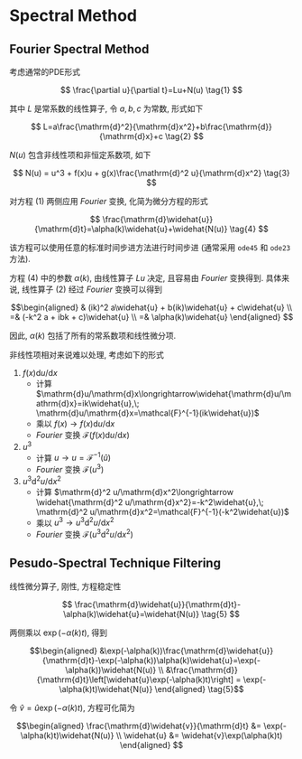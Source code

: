 # Spectral Method

## Fourier Spectral Method

考虑通常的PDE形式

$$
\frac{\partial u}{\partial t}=Lu+N(u) \tag{1}
$$

其中 $L$ 是常系数的线性算子, 令 $a,b,c$ 为常数, 形式如下

$$
L=a\frac{\mathrm{d}^2}{\mathrm{d}x^2}+b\frac{\mathrm{d}}{\mathrm{d}x}+c \tag{2}
$$

$N(u)$ 包含非线性项和非恒定系数项, 如下

$$
N(u) = u^3 + f(x)u + g(x)\frac{\mathrm{d}^2 u}{\mathrm{d}x^2} \tag{3}
$$

对方程 $(1)$ 两侧应用 *Fourier* 变换, 化简为微分方程的形式

$$
\frac{\mathrm{d}\widehat{u}}{\mathrm{d}t}=\alpha(k)\widehat{u}+\widehat{N(u)} \tag{4}
$$

该方程可以使用任意的标准时间步进方法进行时间步进 (通常采用 `ode45` 和 `ode23` 方法).

方程 $(4)$ 中的参数 $\alpha(k)$, 由线性算子 $Lu$ 决定, 且容易由 *Fourier* 变换得到. 具体来说, 线性算子 $(2)$ 经过 *Fourier* 变换可以得到

$$\begin{aligned}
    & (ik)^2 a\widehat{u} + b(ik)\widehat{u} + c\widehat{u} \\
    =& (-k^2 a + ibk + c)\widehat{u} \\
    =& \alpha(k)\widehat{u}
\end{aligned}
$$

因此, $\alpha(k)$ 包括了所有的常系数项和线性微分项.

非线性项相对来说难以处理, 考虑如下的形式

1. $f(x)\mathrm{d}u/\mathrm{d}x$
   - 计算 $\mathrm{d}u/\mathrm{d}x\longrightarrow\widehat{\mathrm{d}u/\mathrm{d}x}=ik\widehat{u},\; \mathrm{d}u/\mathrm{d}x=\mathcal{F}^{-1}(ik\widehat{u})$
   - 乘以 $f(x)\longrightarrow f(x)\mathrm{d}u/\mathrm{d}x$
   - *Fourier* 变换 $\mathcal{F}(f(x)\mathrm{d}u/\mathrm{d}x)$
2. $u^3$
    - 计算 $u\longrightarrow u=\mathcal{F}^{-1}(\widehat{u})$
    - *Fourier* 变换 $\mathcal{F}(u^3)$
3. $u^3\mathrm{d}^2 u/\mathrm{d}x^2$
    - 计算 $\mathrm{d}^2 u/\mathrm{d}x^2\longrightarrow \widehat{\mathrm{d}^2 u/\mathrm{d}x^2}=-k^2\widehat{u},\; \mathrm{d}^2 u/\mathrm{d}x^2=\mathcal{F}^{-1}(-k^2\widehat{u})$
    - 乘以 $u^3\longrightarrow u^3\mathrm{d}^2 u/\mathrm{d}x^2$
    - *Fourier* 变换 $\mathcal{F}(u^3\mathrm{d}^2 u/\mathrm{d}x^2)$

## Pesudo-Spectral Technique Filtering

线性微分算子, 刚性, 方程稳定性

$$
\frac{\mathrm{d}\widehat{u}}{\mathrm{d}t}-\alpha(k)\widehat{u}=\widehat{N(u)} \tag{5}
$$

两侧乘以 $\exp(-\alpha(k)t)$, 得到

$$\begin{aligned}
    &\exp(-\alpha(k))\frac{\mathrm{d}\widehat{u}}{\mathrm{d}t}-\exp(-\alpha(k))\alpha(k)\widehat{u}=\exp(-\alpha(k))\widehat{N(u)} \\
    &\frac{\mathrm{d}}{\mathrm{d}t}\left[\widehat{u}\exp(-\alpha(k)t)\right] = \exp(-\alpha(k)t)\widehat{N(u)}
\end{aligned} \tag{5}$$

令 $\widehat{v}=\widehat{u}\exp(-\alpha(k)t)$, 方程可化简为

$$\begin{aligned}
    \frac{\mathrm{d}\widehat{v}}{\mathrm{d}t} &= \exp(-\alpha(k)t)\widehat{N(u)} \\
    \widehat{u} &= \widehat{v}\exp(\alpha(k)t)
\end{aligned}
$$
